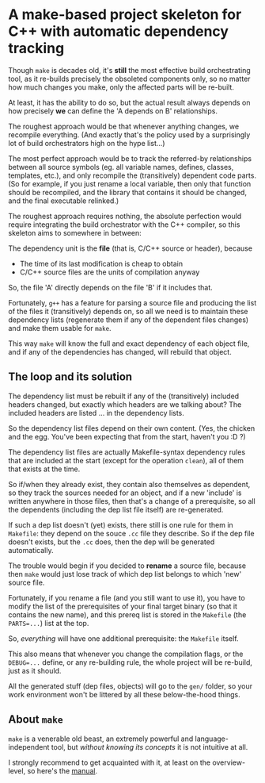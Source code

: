 # A make-based project skeleton for C++ with automatic dependency tracking

Though `make` is decades old, it's **still** the most effective build orchestrating tool, as it re-builds precisely
the obsoleted components only, so no matter how much changes you make, only the affected parts will be re-built.

At least, it has the ability to do so, but the actual result always depends on how precisely **we** can define the 'A
depends on B' relationships.

The roughest approach would be that whenever anything changes, we recompile everything. (And exactly that's the policy
used by a surprisingly lot of build orchestrators high on the hype list...)

The most perfect approach would be to track the referred-by relationships between all source symbols (eg.  all variable
names, defines, classes, templates, etc.), and only recompile the (transitively) dependent code parts. (So for example,
if you just rename a local variable, then only that function should be recompiled, and the library that contains it
should be changed, and the final executable relinked.)

The roughest approach requires nothing, the absolute perfection would require integrating the build orchestrator with
the C++ compiler, so this skeleton aims to somewhere in between:

The dependency unit is the **file** (that is, C/C++ source or header), because

* The time of its last modification is cheap to obtain
* C/C++ source files are the units of compilation anyway

So, the file 'A' directly depends on the file 'B' if it includes that.

Fortunately, `g++` has a feature for parsing a source file and producing the list of the files it (transitively)
depends on, so all we need is to maintain these dependency lists (regenerate them if any of the dependent files
changes) and make them usable for `make`.

This way `make` will know the full and exact dependency of each object file, and if any of the dependencies has
changed, will rebuild that object.


## The loop and its solution

The dependency list must be rebuilt if any of the (transitively) included headers changed, but exactly which headers
are we talking about? The included headers are listed ... in the dependency lists.

So the dependency list files depend on their own content. (Yes, the chicken and the egg. You've been expecting that
from the start, haven't you :D ?)

The dependency list files are actually Makefile-syntax dependency rules that are included at the start (except for the
operation `clean`), all of them that exists at the time.

So if/when they already exist, they contain also themselves as dependent, so they track the sources needed for an
object, and if a new 'include' is written anywhere in those files, then that's a change of a prerequisite, so all the
dependents (including the dep list file itself) are re-generated.

If such a dep list doesn't (yet) exists, there still is one rule for them in `Makefile`: they depend on the souce `.cc`
file they describe. So if the dep file doesn't exists, but the `.cc` does, then the dep will be generated automatically.

The trouble would begin if you decided to **rename** a source file, because then `make` would just lose track of
which dep list belongs to which 'new' source file.

Fortunately, if you rename a file (and you still want to use it), you have to modify the list of the prerequisites of
your final target binary (so that it contains the new name), and this prereq list is stored in the `Makefile`
(the `PARTS=...`) list at the top.

So, *everything* will have one additional prerequisite: the `Makefile` itself.

This also means that whenever you change the compilation flags, or the `DEBUG=...` define, or any re-building rule,
the whole project will be re-build, just as it should.

All the generated stuff (dep files, objects) will go to the `gen/` folder, so your work environment won't be littered
by all these below-the-hood things.


## About `make`

`make` is a venerable old beast, an extremely powerful and language-independent tool, but *without knowing its concepts* it is not intuitive at all.

I strongly recommend to get acquainted with it, at least on the overview-level, so here's the [manual](https://www.gnu.org/software/make/manual/).

